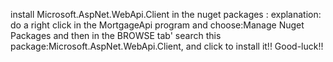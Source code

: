 install Microsoft.AspNet.WebApi.Client in the nuget packages :
explanation:
do a right click in the MortgageApi program and choose:Manage Nuget Packages
and then in the BROWSE tab' search this package:Microsoft.AspNet.WebApi.Client, and click to install it!!
Good-luck!!
